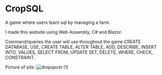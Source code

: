 # CropSQL
A game where users learn sql by managing a farm.

I made this website using Web Assembly, C# and Blazor.

Command/queries the user will use throughout the game
CREATE DATABASE, USE, CREATE TABLE, ALTER TABLE, ADD, DESCRIBE, INSERT INTO, VALUES, SELECT FROM, UPDATE SET, DELETE, WHERE, CHECK, CONSTRAINT.

Picture of site:
![dropspost (1)](https://github.com/Oia20/CropSQL/assets/92279567/30867950-0a2c-4fc3-b08e-127b3a87f4a4)
